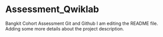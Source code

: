 # Assessment_Qwiklab
Bangkit Cohort Assessment Git and Github
I am editing the README file. Adding some more details about the
project description.

